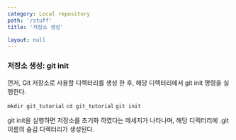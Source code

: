 ```yaml
---
category: Local repository
path: '/stuff'
title: '저장소 생성'

layout: null
---
```


### 저장소 생성: git init

먼저, Git 저장소로 사용할 디렉터리를 생성 한 후, 해당 디렉터리에서 git init 명령을 실행한다.

`mkdir git_tutorial`
`cd git_tutorial`
`git init`

git init을 실행하면 저장소를 초기화 하였다는 메세지가 나타나며, 해당 디렉터리에 .git 이름의 숨김 디렉터리가 생성된다.
<br>





